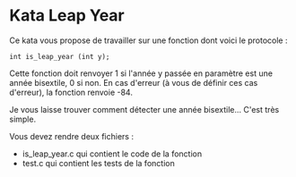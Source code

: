 # Kata Leap Year

Ce kata vous propose de travailler sur une fonction dont voici le protocole :

```
int is_leap_year (int y);
```

Cette fonction doit renvoyer 1 si l'année y passée en paramètre est une année bisextile, 0 si non.
En cas d'erreur (à vous de définir ces cas d'erreur), la fonction renvoie -84.

Je vous laisse trouver comment détecter une année bisextile... C'est très simple.

Vous devez rendre deux fichiers :
 * is_leap_year.c qui contient le code de la fonction
 * test.c qui contient les tests de la fonction
